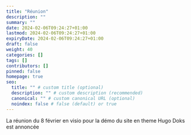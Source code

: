 ```yaml
---
title: "Réunion"
description: ""
summary: ""
date: 2024-02-06T09:24:27+01:00
lastmod: 2024-02-06T09:24:27+01:00
expiryDate: 2024-02-06T09:24:27+01:00
draft: false
weight: 40
categories: []
tags: []
contributors: []
pinned: false
homepage: true
seo:
  title: "" # custom title (optional)
  description: "" # custom description (recommended)
  canonical: "" # custom canonical URL (optional)
  noindex: false # false (default) or true
---
```


La réunion du 8 février en visio pour la démo du site en theme Hugo Doks est annoncée